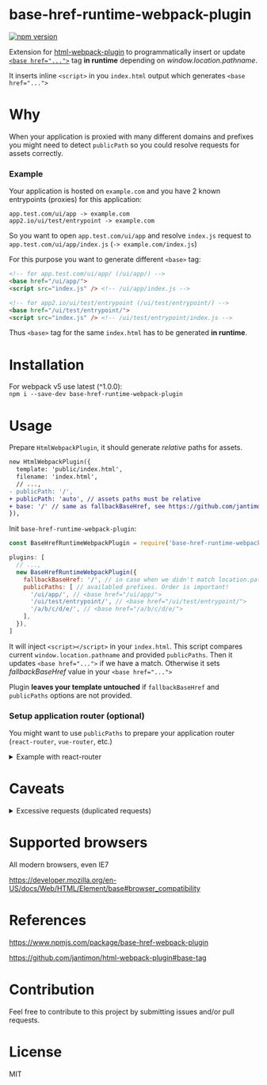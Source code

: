 # base-href-runtime-webpack-plugin

[![npm version](https://badge.fury.io/js/base-href-runtime-webpack-plugin.svg)](https://badge.fury.io/js/base-href-runtime-webpack-plugin)

Extension for [html-webpack-plugin](https://github.com/ampedandwired/html-webpack-plugin) to programmatically insert or update [`<base href="...">`](https://developer.mozilla.org/en-US/docs/Web/HTML/Element/base) tag **in runtime** depending on *window.location.pathname*.

It inserts inline `<script>` in you `index.html` output which generates `<base href="...">`

# Why

When your application is proxied with many different domains and prefixes you might need to detect `publicPath` so you could resolve requests for assets correctly.

### Example

Your application is hosted on `example.com` and you have 2 known entrypoints (proxies) for this application:
```
app.test.com/ui/app -> example.com
app2.io/ui/test/entrypoint -> example.com
```

So you want to open `app.test.com/ui/app` and resolve `index.js` request to `app.test.com/ui/app/index.js` (`-> example.com/index.js`)

For this purpose you want to generate different `<base>` tag:
```html
<!-- for app.test.com/ui/app/ (/ui/app/) -->
<base href="/ui/app/">
<script src="index.js" /> <!-- /ui/app/index.js -->

<!-- for app2.io/ui/test/entrypoint (/ui/test/entrypoint/) -->
<base href="/ui/test/entrypoint/">
<script src="index.js" /> <!-- /ui/test/entrypoint/index.js -->
```

Thus `<base>` tag for the same `index.html` has to be generated **in runtime**.

# Installation

For webpack v5 use latest (^1.0.0):  
`npm i --save-dev base-href-runtime-webpack-plugin`

# Usage

Prepare `HtmlWebpackPlugin`, it should generate *relative* paths for assets.

```diff
new HtmlWebpackPlugin({
  template: 'public/index.html',
  filename: 'index.html',
  // ...,
- publicPath: '/',
+ publicPath: 'auto', // assets paths must be relative
+ base: '/' // same as fallbackBaseHref, see https://github.com/jantimon/html-webpack-plugin#base-tag
}),
```

Init `base-href-runtime-webpack-plugin`:

```js
const BaseHrefRuntimeWebpackPlugin = require('base-href-runtime-webpack-plugin');

plugins: [
  // ...,
  new BaseHrefRuntimeWebpackPlugin({
    fallbackBaseHref: '/', // in case when we didn't match location.pathname 
    publicPaths: [ // availabled prefixes. Order is important!
      '/ui/app/', // <base href="/ui/app/">
      '/ui/test/entrypoint/', // <base href="/ui/test/entrypoint/">
      '/a/b/c/d/e/', // <base href="/a/b/c/d/e/">
    ],
  }),
]
```

It will inject `<script></script>` in your `index.html`. This script compares current `window.location.pathname` and provided `publicPaths`. Then it updates `<base href="...">` if we have a match. Otherwise it sets *fallbackBaseHref* value in your `<base href="...">`

Plugin **leaves your template untouched** if `fallbackBaseHref` and `publicPaths` options are not provided.

### Setup application router (optional) 

You might want to use `publicPaths` to prepare your application router (`react-router`, `vue-router`, etc.)

<details>
  <summary>Example with react-router</summary>

  ```jsx
  import * as React from 'react';
  import * as ReactDOM from 'react-dom';
  import { BrowserRouter as Router } from 'react-router-dom';
  import { publicPaths, fallbackBaseHref } from './lib/constants/config'; // use same variable as publicPaths in you webpack.config.js

  const App = ({ basename }) => {
    <Router basename={basename}>
      {/* ... your app content ... */}
    </Router>
  }

  const getBasename = (pathname) => {
    const publicPath = publicPaths.find(publicPath => pathname.includes(publicPath.replace(/\/$/, '')));
    return publicPath || fallbackBaseHref;
  }

  ReactDOM.render(<App basename={getBasename(window.location.pathname)} />, document.getElementById('#app'));
  ```
</details>

# Caveats

<details>
  <summary>Excessive requests (duplicated requests)</summary>

  https://developer.mozilla.org/en-US/docs/Web/Performance/How_browsers_work#preload_scanner


  > The preload scanner will parse through the content available and request high priority resources like CSS, JavaScript, and web fonts. <...> It will retrieve resources in the background so that by the time the main HTML parser reaches requested assets, they may possibly already be in flight, or have been downloaded.


  It means that a browser requests all page's resources before you execute any `<script>`. So if your `<base href="...">` tag is being changed by the `<script>` then your browser will **repeat these requests again**.

  Example:
  ```html
<html>
  <head>
    <base href="/unknown/">
    <script type="text/javascript">
      console.log('Initial document.baseURI:', document.baseURI);
      document.querySelector('base').href = '/'
      console.log('New document.baseURI:', document.baseURI);
    </script>
    <script src="js/index.js"></script>

    <!-- @NOTE: I don't know why, but Chrome won't request script below again even after baseURI change -->
    <!-- <script src="js/index.js" />-->
    <!-- So <script src="..." /> and <script src="..."></script> have different behaviour (WTF?!) -->
  </head>
</html>
  ```
  
  Chrome's Network tab result (`js/index.js` request duplicated):

  <img width="676" alt="chrome_LmDvH3YJzy" src="https://user-images.githubusercontent.com/19373212/152134966-5cd1699b-4951-4a41-bb3a-2a733b1ac754.png">
</details>

# Supported browsers

All modern browsers, even IE7

https://developer.mozilla.org/en-US/docs/Web/HTML/Element/base#browser_compatibility

# References

https://www.npmjs.com/package/base-href-webpack-plugin

https://github.com/jantimon/html-webpack-plugin#base-tag

# Contribution

Feel free to contribute to this project by submitting issues and/or pull requests.

# License

MIT
